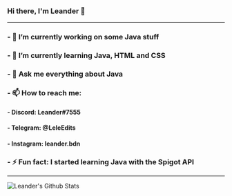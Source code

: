 ### Hi there, I'm Leander 👋

---

### - 🔭 I’m currently working on some Java stuff
### - 🌱 I’m currently learning Java, HTML and CSS
### - 💬 Ask me everything about Java
### - 📫 How to reach me:
####   - Discord: Leander#7555
####   - Telegram: @LeleEdits
####   - Instagram: leander.bdn
### - ⚡ Fun fact: I started learning Java with the Spigot API

---

<img allign="left" alt="Leander's Github Stats" src="https://github-readme-stats.vercel.app/api?username=LeleEdits&show_icons=true&hide_border=true&theme=dark"/>

